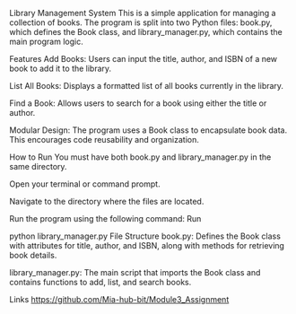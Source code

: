 Library Management System
This is a simple application for managing a collection of books. The program is split into two Python files: book.py, which defines the Book class, and library_manager.py, which contains the main program logic.

Features
Add Books: Users can input the title, author, and ISBN of a new book to add it to the library.

List All Books: Displays a formatted list of all books currently in the library.

Find a Book: Allows users to search for a book using either the title or author.

Modular Design: The program uses a Book class to encapsulate book data. This encourages code reusability and organization.

How to Run
You must have both book.py and library_manager.py in the same directory.

Open your terminal or command prompt.

Navigate to the directory where the files are located.

Run the program using the following command: Run

python library_manager.py
File Structure
book.py: Defines the Book class with attributes for title, author, and ISBN, along with methods for retrieving book details.

library_manager.py: The main script that imports the Book class and contains functions to add, list, and search books. 

Links
https://github.com/Mia-hub-bit/Module3_Assignment
